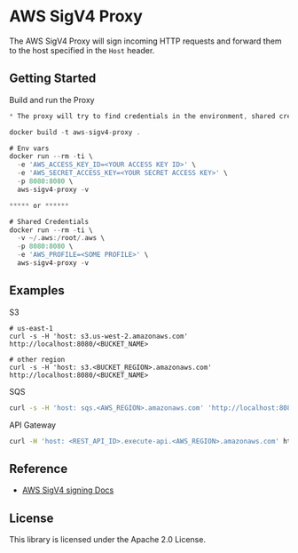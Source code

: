 # AWS SigV4 Proxy

The AWS SigV4 Proxy will sign incoming HTTP requests and forward them to the host specified in the `Host` header.  

## Getting Started

Build and run the Proxy

```go
* The proxy will try to find credentials in the environment, shared credentials file, then the ec2 instance

docker build -t aws-sigv4-proxy .

# Env vars
docker run --rm -ti \
  -e 'AWS_ACCESS_KEY_ID=<YOUR ACCESS KEY ID>' \
  -e 'AWS_SECRET_ACCESS_KEY=<YOUR SECRET ACCESS KEY>' \
  -p 8080:8080 \
  aws-sigv4-proxy -v

***** or ******

# Shared Credentials
docker run --rm -ti \
  -v ~/.aws:/root/.aws \
  -p 8080:8080 \
  -e 'AWS_PROFILE=<SOME PROFILE>' \
  aws-sigv4-proxy -v
```

## Examples

S3
```
# us-east-1
curl -s -H 'host: s3.us-west-2.amazonaws.com' http://localhost:8080/<BUCKET_NAME>

# other region
curl -s -H 'host: s3.<BUCKET_REGION>.amazonaws.com' http://localhost:8080/<BUCKET_NAME>
```

SQS
```sh
curl -s -H 'host: sqs.<AWS_REGION>.amazonaws.com' 'http://localhost:8080/<AWS_ACCOUNT_ID>/<QUEUE_NAME>?Action=SendMessage&MessageBody=example'
```

API Gateway
```sh
curl -H 'host: <REST_API_ID>.execute-api.<AWS_REGION>.amazonaws.com' http://localhost:8080/<STAGE>/<PATH>
```

## Reference

- [AWS SigV4 signing Docs ](https://docs.aws.amazon.com/general/latest/gr/signature-version-4.html)


## License

This library is licensed under the Apache 2.0 License. 
